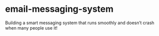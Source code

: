 # email-messaging-system
Building a smart messaging system that runs smoothly and doesn’t crash when many people use it!
